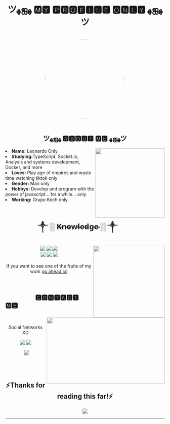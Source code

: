<body>
  <h1 align="center">ツﻬஐﻬ 🅼🆈 🅿🆁🅾🅵🅸🅻🅴 🅾🅽🅻🆈 ﻬஐﻬツ</h1>
  <br />
  <div align="center">
    <img
       height="250em"
      style="border-radius:100%"
      src="https://c.tenor.com/fPQ21xzWPtwAAAAd/kusuo-saiki-kusuo.gif"
    />
  </div>
  <br />
  <div>
    <h2 align="center">ツﻬஐﻬ 🅰🅱🅾🆄🆃 🅼🅴 ﻬஐﻬツ</h2>
    <img
      height="219px"
      src="https://c.tenor.com/FuOLCTTv3-gAAAAC/one-more-time-daft-punk.gif"
      align="right"
    />
    <li><b>Name:</b> Leonardo Only</li>
    <li><b>Studying:</b>TypeScript, Socket.io, Analysis and systems development, Docker, and more</li>
    <li>
      <b>Loves:</b> Play age of empires and waste time watching tiktok only
    </li>
    <li><b>Gender:</b> Man only</li>
    <li>
      <b>Hobbys:</b> Develop and program with the power of javascript... for a
      while... only
    </li>
    <li><b>Working:</b> Grupo Koch only</li>
    <br />
  </div>
  <div>
    <h2 align="left" style="font-size: 24px">
                        ༒ ░ K̴n̴o̴w̴l̴e̴d̴g̴e̴ ░ ༒
    </h2>
    <p>
      <img
        width="226px"
        src="https://c.tenor.com/VY_u6XxLLqgAAAAd/spy-x-family-spy-family.gif"
        align="right"
      />
    </p>
  </div>

  <div>
    <p align="center">
      <img
        src="https://img.shields.io/badge/html5%20-%23E34F26.svg?&style=for-the-badge&logo=html5&logoColor=white"
      />
      <img
        src="https://img.shields.io/badge/reactjs%20-%231572B6.svg?&style=for-the-badge&logo=react&logoColor=#3096FF"
      />
      <img
        src="https://img.shields.io/badge/css3%20-%231572B6.svg?&style=for-the-badge&logo=css3&logoColor=white"
      /><br />
       <img
        src="https://img.shields.io/badge/node.js%20-%2343853D.svg?&style=for-the-badge&logo=node.js&logoColor=white"
      />
      <img
        src="https://img.shields.io/badge/javascript%20-%23323330.svg?&style=for-the-badge&logo=javascript&logoColor=%23F7DF1E"
      />
      <img
        src="https://img.shields.io/badge/git%20-%23F05033.svg?&style=for-the-badge&logo=git&logoColor=white"
      />
      <br /><br />
      If you want to see one of the fruits of my work
      <a href="https://brilliant-hummingbird-a0636c.netlify.app/"
        >go ahead lol</a
      >
    </p>
    <br />
    <h2>                   🅲🅾🅽🆃🅰🅲🆃 🅼🅴</h2>
    <img
      src="https://i.pinimg.com/originals/e8/92/de/e892dec8e471ca8e623ee1241d1f79d4.gif"
      align="right"
      width="373.5px"
      height="208.5px"
    />
    <br />
    <p align="center">Social Networks XD<br /></p>
    <p align="center">
      <a href="https://twitter.com/lparanoico_" target="_blank"
        ><img
          src="https://img.shields.io/badge/Leozin_%20-%231DA1F2.svg?&style=for-the-badge&logo=Twitter&logoColor=white"
      /></a>
      <a
        href="https://www.linkedin.com/in/leonardo-nunes-3a8807185/"
        target="_blank"
        ><img
          src="https://img.shields.io/badge/Leonardo Nunes%20-%230E76A8.svg?&style=for-the-badge&logo=linkedin&logoColor=white"
      /></a>
    </p>
    <p align="center">
        <a href="https://www.instagram.com/leonardo_k_nunes/" target="_blank"
        ><img
          src="https://img.shields.io/badge/leonardo_k_nunes%20-%23DD2A7B.svg?&style=for-the-badge&logo=instagram&logoColor=white"
      /></a>
    </p>
  </div>
  <br />
  <div>
    <br />
    <div>
      <h2 align="center">⚡Thanks for reading this far!⚡</h2>
      <div align="center">
        <img
          src="https://thumbs.gfycat.com/IlliterateBasicHawaiianmonkseal.webp"
        />
      </div>
      <hr />
    </div>
  </div>
</body>
